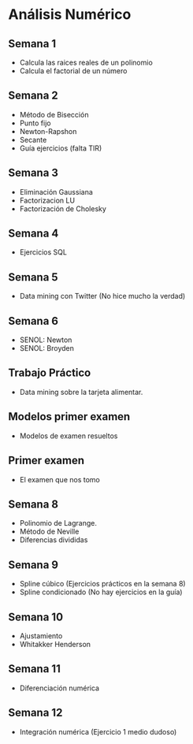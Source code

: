 # Análisis Numérico
## Semana 1
* Calcula las raices reales de un polinomio
* Calcula el factorial de un número

## Semana 2
* Método de Bisección
* Punto fijo
* Newton-Rapshon
* Secante
* Guía ejercicios (falta TIR)

## Semana 3
* Eliminación Gaussiana
* Factorizacion LU
* Factorización de Cholesky

## Semana 4
* Ejercicios SQL

## Semana 5
* Data mining con Twitter (No hice mucho la verdad)

## Semana 6
* SENOL: Newton
* SENOL: Broyden

## Trabajo Práctico
* Data mining sobre la tarjeta alimentar.

## Modelos primer examen
* Modelos de examen resueltos

## Primer examen
* El examen que nos tomo

## Semana 8
* Polinomio de Lagrange.
* Método de Neville
* Diferencias divididas

## Semana 9
* Spline cúbico (Ejercicios prácticos en la semana 8)
* Spline condicionado (No hay ejercicios en la guía)

## Semana 10
* Ajustamiento
* Whitakker Henderson

## Semana 11
* Diferenciación numérica

## Semana 12
* Integración numérica (Ejercicio 1 medio dudoso)